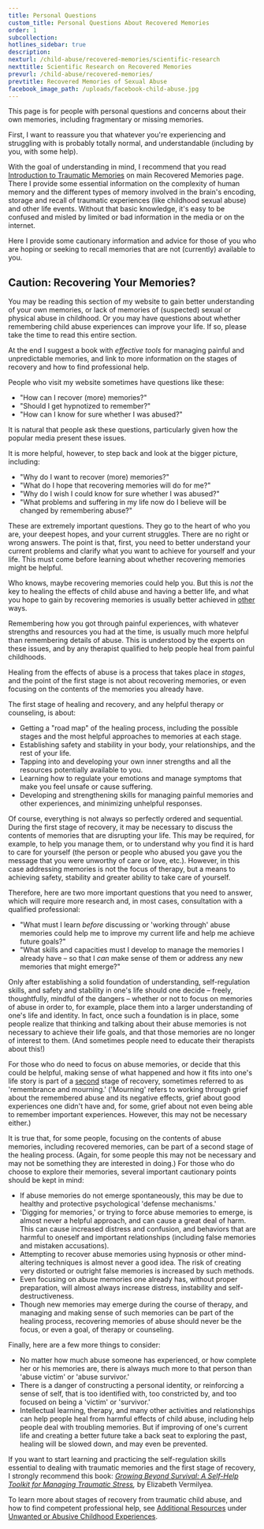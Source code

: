 ```yaml
---
title: Personal Questions
custom_title: Personal Questions About Recovered Memories
order: 1
subcollection:
hotlines_sidebar: true
description:
nexturl: /child-abuse/recovered-memories/scientific-research
nexttitle: Scientific Research on Recovered Memories
prevurl: /child-abuse/recovered-memories/
prevtitle: Recovered Memories of Sexual Abuse
facebook_image_path: /uploads/facebook-child-abuse.jpg
---
```



This page is for people with personal questions and concerns about their own memories, including fragmentary or missing memories.

First, I want to reassure you that whatever you're experiencing and struggling with is probably totally normal, and understandable (including by you, with some help).

With the goal of understanding in mind, I recommend that you read [Introduction to Traumatic Memories](http://green-cornet.cloudvent.net/child-abuse/recovered-memories/#introduction-to-traumatic-memories) on main Recovered Memories page. There I provide some essential information on the complexity of human memory and the different types of memory involved in the brain's encoding, storage and recall of traumatic experiences (like childhood sexual abuse) and other life events. Without that basic knowledge, it's easy to be confused and misled by limited or bad information in the media or on the internet.

Here I provide some cautionary information and advice for those of you who are hoping or seeking to recall memories that are not (currently) available to you.

## Caution: Recovering Your Memories?

You may be reading this section of my website to gain better understanding of your own memories, or lack of memories of (suspected) sexual or physical abuse in childhood. Or you may have questions about whether remembering child abuse experiences can improve your life. If so, please take the time to read this entire section.

At the end I suggest a book with *effective tools* for managing painful and unpredictable memories, and link to more information on the stages of recovery and how to find professional help.

People who visit my website sometimes have questions like these:

* "How can I recover (more) memories?"
* "Should I get hypnotized to remember?"
* "How can I know for sure whether I was abused?"


It is natural that people ask these questions, particularly given how the popular media present these issues.

It is more helpful, however, to step back and look at the bigger picture, including:

* "Why do I want to recover (more) memories?"
* "What do I hope that recovering memories will do for me?"
* "Why do I wish I could know for sure whether I was abused?"
* "What problems and suffering in my life now do I believe will be changed by remembering abuse?"


These are extremely important questions. They go to the heart of who you are, your deepest hopes, and your current struggles. There are no right or wrong answers. The point is that, first, you need to better understand your current problems and clarify what you want to achieve for yourself and your life. This must come before learning about whether recovering memories might be helpful.

Who knows, maybe recovering memories could help you. But this is *not* the key to healing the effects of child abuse and having a better life, and what you hope to gain by recovering memories is usually better achieved in <u>other</u> ways.

Remembering how you got through painful experiences, with whatever strengths and resources you had at the time, is usually much more helpful than remembering details of abuse. This is understood by the experts on these issues, and by any therapist qualified to help people heal from painful childhoods.

Healing from the effects of abuse is a process that takes place in *stages*, and the point of the first stage is not about recovering memories, or even focusing on the contents of the memories you already have.

The first stage of healing and recovery, and any helpful therapy or counseling, is about:

* Getting a "road map" of the healing process, including the possible stages and the most helpful approaches to memories at each stage.
* Establishing safety and stability in your body, your relationships, and the rest of your life.
* Tapping into and developing your own inner strengths and all the resources potentially available to you.
* Learning how to regulate your emotions and manage symptoms that make you feel unsafe or cause suffering.
* Developing and strengthening skills for managing painful memories and other experiences, and minimizing unhelpful responses.


Of course, everything is not always so perfectly ordered and sequential. During the first stage of recovery, it may be necessary to discuss the contents of memories that are disrupting your life. This may be required, for example, to help you manage them, or to understand why you find it is hard to care for yourself (the person or people who abused you gave you the message that you were unworthy of care or love, etc.). However, in this case addressing memories is not the focus of therapy, but a means to achieving safety, stability and greater ability to take care of yourself.

Therefore, here are two more important questions that you need to answer, which will require more research and, in most cases, consultation with a qualified professional:

* "What must I learn *before* discussing or 'working through' abuse memories could help me to improve my current life and help me achieve future goals?"
* "What skills and capacities must I develop to manage the memories I already have – so that I *can* make sense of them or address any new memories that might emerge?"


Only after establishing a solid foundation of understanding, self-regulation skills, and safety and stability in one's life should one decide – freely, thoughtfully, mindful of the dangers – whether or not to focus on memories of abuse in order to, for example, place them into a larger understanding of one's life and identity. In fact, once such a foundation is in place, some people realize that thinking and talking about their abuse memories is not necessary to achieve their life goals, and that those memories are no longer of interest to them. (And sometimes people need to educate their therapists about this!)

For those who do need to focus on abuse memories, or decide that this could be helpful, making sense of what happened and how it fits into one's life story is part of a <u>second</u> stage of recovery, sometimes referred to as 'remembrance and mourning.' ('Mourning' refers to working through grief about the remembered abuse and its negative effects, grief about good experiences one didn't have and, for some, grief about not even being able to remember important experiences. However, this may not be necessary either.)

It is true that, for some people, focusing on the contents of abuse memories, including recovered memories, can be part of a second stage of the healing process. (Again, for some people this may not be necessary and may not be something they are interested in doing.) For those who do choose to explore their memories, several important cautionary points should be kept in mind:

* If abuse memories do not emerge spontaneously, this may be due to healthy and protective psychological 'defense mechanisms.'
* 'Digging for memories,' or trying to force abuse memories to emerge, is almost never a helpful approach, and can cause a great deal of harm. This can cause increased distress and confusion, and behaviors that are harmful to oneself and important relationships (including false memories and mistaken accusations).
* Attempting to recover abuse memories using hypnosis or other mind-altering techniques is almost never a good idea. The risk of creating very distorted or outright false memories is increased by such methods.
* Even focusing on abuse memories one already has, without proper preparation, will almost always increase distress, instability and self-destructiveness.
* Though new memories may emerge during the course of therapy, and managing and making sense of such memories can be part of the healing process, recovering memories of abuse should never be the focus, or even a goal, of therapy or counseling.


Finally, here are a few more things to consider:

* No matter how much abuse someone has experienced, or how complete her or his memories are, there is always much more to that person than 'abuse victim' or 'abuse survivor.'
* There is a danger of constructing a personal identity, or reinforcing a sense of self, that is too identified with, too constricted by, and too focused on being a 'victim' or 'survivor.'
* Intellectual learning, therapy, and many other activities and relationships can help people heal from harmful effects of child abuse, including help people deal with troubling memories. But if improving of one's current life and creating a better future take a back seat to exploring the past, healing will be slowed down, and may even be prevented.


If you want to start learning and practicing the self-regulation skills essential to dealing with traumatic memories and the first stage of recovery, I strongly recommend this book: [*Growing Beyond Survival: A Self-Help Toolkit for Managing Traumatic Stress*](http://www.amazon.com/exec/obidos/ASIN/1886968098/jimhoppercom-20)*,* by Elizabeth Vermilyea.

To learn more about stages of recovery from traumatic child abuse, and how to find competent professional help, see [Additional Resources](/child-abuse/additional-resources/) under [Unwanted or Abusive Childhood Experiences](/child-abuse/overview).